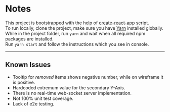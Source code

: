 # Notes

This project is bootstrapped with the help of [create-react-app](https://github.com/facebookincubator/create-react-app) script.  
To run locally, clone the project, make sure you have [Yarn](https://yarnpkg.com/lang/en/) installed globally.  
While in the project folder, run `yarn` and wait when all required npm packages are installed.  
Run `yarn start` and follow the instructions which you see in console.

---

## Known Issues
- Tooltip for _removed_ items shows negative number, while on wireframe it is positive.
- Hardcoded extremum value for the secondary Y-Axis.
- There is no real-time web-socket server implementation.
- Not 100% unit test coverage.
- Lack of e2e testing.